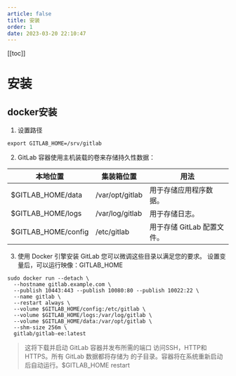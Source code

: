 ```yaml
---
article: false
title: 安装
order: 1
date: 2023-03-20 22:10:47
---
```

[[toc]]

# 安装
## docker安装
1. 设置路径
```
export GITLAB_HOME=/srv/gitlab
```

2. GitLab 容器使用主机装载的卷来存储持久性数据：

|本地位置	|集装箱位置	|用法|
|---|---|---|
|$GITLAB_HOME/data	|/var/opt/gitlab	|用于存储应用程序数据。|
|$GITLAB_HOME/logs	|/var/log/gitlab	|用于存储日志。|
|$GITLAB_HOME/config	|/etc/gitlab	|用于存储 GitLab 配置文件。|

3. 使用 Docker 引擎安装 GitLab
您可以微调这些目录以满足您的要求。 设置变量后，可以运行映像：GITLAB_HOME
```
sudo docker run --detach \
  --hostname gitlab.example.com \
  --publish 10443:443 --publish 10080:80 --publish 10022:22 \
  --name gitlab \
  --restart always \
  --volume $GITLAB_HOME/config:/etc/gitlab \
  --volume $GITLAB_HOME/logs:/var/log/gitlab \
  --volume $GITLAB_HOME/data:/var/opt/gitlab \
  --shm-size 256m \
  gitlab/gitlab-ee:latest
  ```
> 这将下载并启动 GitLab 容器并发布所需的端口 访问SSH，HTTP和HTTPS。所有 GitLab 数据都将存储为 的子目录。容器将在系统重新启动后自动运行。$GITLAB_HOME restart

